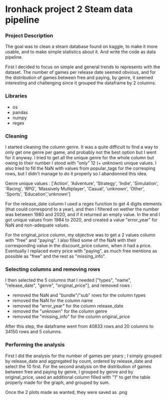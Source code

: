 # Ironhack project 2 Steam data pipeline

### Project Description

The goal was to clean a steam database found on kaggle, to make it more usable, and to make simple statistics about it. And write the code as data pipeline.

First I decided to focus on simple and general trends to represents with the dataset. The number of games per release date seemed obvious, and
for the distribution of games between free and paying, by genre, it seemed interesting and challenging since it grouped the dataframe by 2 columns.

### Libraries

- os
- pandas
- numpy
- regex

### Cleaning

I started cleaning the column genre. It was a quite difficult to find a way to only get one genre per game, and probably not the best option but I
went for it anyway. I tried to get all the unique genre for the whole column but owing to their number I stood with "only" 12 (+ unknown) unique values.
I also tried to fill the NaN with values from popular_tags for the corresping rows, but I didn't manage to do it properly so I abandonned this idea.

Genre unique values : ['Action', 'Adventure', 'Strategy', 'Indie', 'Simulation', 'Racing', 'RPG', 'Massively Multiplayer', 'Casual', 'unknown',
			'Other', 'Sports', 'Education','unknown']

For the release_date column I used a regex function to get 4 digits elements (that could correspond to a year), and then I filtered on wether the number
was between 1980 and 2020, and if it returned an empty value. In the end I got unique values from 1984 to 2020, and created a value "error_year" for NaN and
non-adequate values.

For the original_price column, my objective was to get a 2 values column with "free" and "paying". I also filled some of the NaN with their corresponding value
in the discount_price column, when it had a price. Eventually I replaced every price with "paying", as much free mentions as possible as "free" and the rest as
"missing_info".

### Selecting columns and removing rows

I then selected the 5 columns that I needed ["types", "name", "release_date", "genre", "original_price"], and removed rows :
- removed the NaN and "bundle"/"sub" rows for the column types
- removed the NaN for the column name
- removed the "error_year" for the column release_date
- removed the "unknown" for the column genre
- removed the "missing_info" for the column original_price

After this step, the dataframe went from 40833 rows and 20 columns to 34150 rows and 5 columns.

### Performing the analysis

First I did the analysis for the number of games per years ; I simply grouped by release_date and aggregated by count, ordered by release_date and select the 10 first.
For the second analysis on the distribution of games between free and paying by genre, I grouped by genre and by original_price, used an additional column filled with 
"1" to get the table properly made for the graph, and grouped by sum.

Once the 2 plots made as wanted, they were saved as .png
